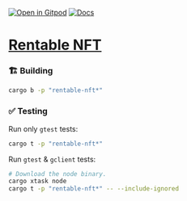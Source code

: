 [![Open in Gitpod](https://img.shields.io/badge/Open_in-Gitpod-white?logo=gitpod)](https://gitpod.io/#FOLDER=rentable-nft/https://github.com/gear-foundation/dapps)
[![Docs](https://img.shields.io/github/actions/workflow/status/gear-foundation/dapps/contracts-docs.yml?logo=rust&label=docs)](https://dapps.gear.rs/rentable_nft_io)

# [Rentable NFT](https://wiki.gear-tech.io/docs/examples/gnft-4907)

### 🏗️ Building

```sh
cargo b -p "rentable-nft*"
```

### ✅ Testing

Run only `gtest` tests:
```sh
cargo t -p "rentable-nft*"
```

Run `gtest` & `gclient` tests:
```sh
# Download the node binary.
cargo xtask node
cargo t -p "rentable-nft*" -- --include-ignored
```
